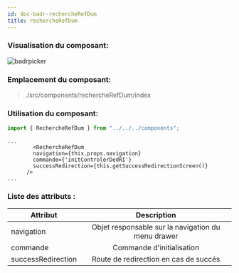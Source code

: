 ```yaml
---
id: doc-badr-rechercheRefDum
title: rechercheRefDum
---
```


### Visualisation du composant:

![badrpicker](assets/rechercheRefDum.png)

### Emplacement du composant:

> ./src/components/rechercheRefDum/index

### Utilisation du composant:

```javascript
import { RechercheRefDum } from "../../../components";
```

```JSX
...
        <RechercheRefDum
        navigation={this.props.navigation}
        commande={'initControlerDedRI'}
        successRedirection={this.getSuccessRedirectionScreen()}
      />
...
```

### Liste des attributs :

| Attribut           |                    Description                     |
| ------------------ | :------------------------------------------------: |
| navigation         | Objet responsable sur la navigation du menu drawer |
| commande           |             Commande d'initialisation              |
| successRedirection |       Route de redirection en cas de succés        |
